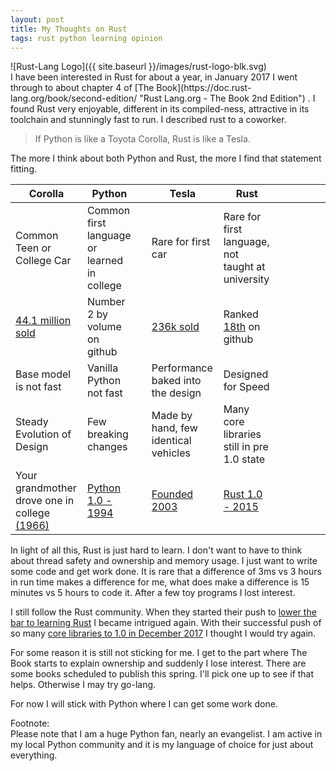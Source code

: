 ```yaml
---
layout: post
title: My Thoughts on Rust
tags: rust python learning opinion 
---
```


<div class="img_center">
  ![Rust-Lang Logo]({{ site.baseurl }}/images/rust-logo-blk.svg)
</div>
I have been interested in Rust for about a year, in January 2017 I went through to about chapter 4 of [The Book](https://doc.rust-lang.org/book/second-edition/ "Rust Lang.org - The Book 2nd Edition") . I found Rust very enjoyable, different in its compiled-ness, attractive in its toolchain and stunningly fast to run. I described rust to a coworker.

> If Python is like a Toyota Corolla, Rust is like a Tesla.

The more I think about both Python and Rust, the more I find that statement fitting. 

| Corolla                                                                                                                                                                | Python                                                                                                                      |     | Tesla                                                                                        | Rust                                                                                                                 |     |     |     |     |     |
| ---------------------------------------------------------------------------------------------------------------------------------------------------------------------- | --------------------------------------------------------------------------------------------------------------------------- | --- | -------------------------------------------------------------------------------------------- | -------------------------------------------------------------------------------------------------------------------- | --- | --- | --- | --- | --- |
| Common Teen or College Car                                                                                                                                             | Common first language or learned in college                                                                                 |     | Rare for first car                                                                           | Rare for first language, not taught at university                                                                    |     |     |     |     |     |
| [44.1 million sold](https://newsroom.toyota.co.jp/en/corolla50th/history/by_the_numbers/ "Toyota by the Numbers - Corolla 50th Aniversary")                            | Number 2 by volume on github                                                                                                |     | [236k sold](https://en.wikipedia.org/wiki/Tesla,_Inc.#cite_ref-82 "Wikipedia - Tesla Sales") | Ranked [18th](http://redmonk.com/sogrady/2017/03/17/language-rankings-1-17/ "Redmonk - Language Rankings") on github |     |     |     |     |     |
| Base model is not fast                                                                                                                                                 | Vanilla Python not fast                                                                                                     |     | Performance baked into the design                                                            | Designed for Speed                                                                                                   |     |     |     |     |     |
| Steady Evolution of Design                                                                                                                                             | Few breaking changes                                                                                                        |     | Made by hand, few identical vehicles                                                         | Many core libraries still in pre 1.0 state                                                                           |     |     |     |     |     |
| Your grandmother drove one in college [(1966)](https://newsroom.toyota.co.jp/en/corolla50th/history/by_the_numbers/ "Toyota by the Numbers - Corolla 50th Aniversary") | [Python 1.0 - 1994](<http://python-history.blogspot.com/2009/01/brief-timeline-of-python.html - Python History - Timeline>) |     | [Founded 2003](https://en.wikipedia.org/wiki/Tesla,_Inc. "Wikipedia - Tesla")                | [Rust 1.0 - 2015](https://blog.rust-lang.org/2015/05/15/Rust-1.0.html "Rust Lang - Announcing 1.0...")               |     |     |     |     |     |

In light of all this, Rust is just hard to learn. I don't want to have to think about thread safety and ownership and memory usage. I just want to write some code and get work done. It is rare that a difference of 3ms vs 3 hours in run time makes a difference for me, what does make a difference is 15 minutes vs 5 hours to code it. After a few toy programs I lost interest.

I still follow the Rust community. When they started their push to [lower the bar to learning Rust](https://blog.rust-lang.org/2017/02/06/roadmap.html "Rust Lang Blog - 2017 Roadmap") I became intrigued again. With their successful push of so many [core libraries to 1.0 in December 2017](https://blog.rust-lang.org/2017/12/21/rust-in-2017.html "Rust Lang Blog - What We Achived in 2017") I thought I would try again. 

For some reason it is still not sticking for me. I get to the part where The Book starts to explain ownership and suddenly I lose interest. There are some books scheduled to publish this spring. I'll pick one up to see if that helps. Otherwise I may try go-lang. 

 For now I will stick with Python where I can get some work done. 

Footnote:  
Please note that I am a huge Python fan, nearly an evangelist. I am active in my local Python community and it is my language of choice for just about everything. 
